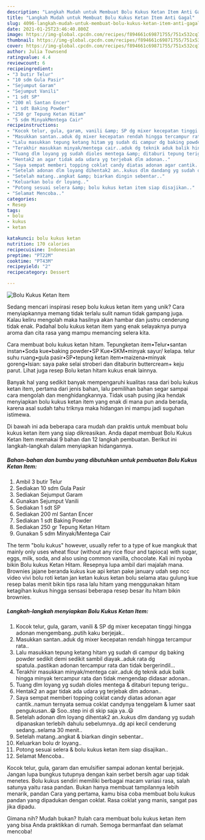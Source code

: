 ```yaml
---
description: "Langkah Mudah untuk Membuat Bolu Kukus Ketan Item Anti Gagal"
title: "Langkah Mudah untuk Membuat Bolu Kukus Ketan Item Anti Gagal"
slug: 4096-langkah-mudah-untuk-membuat-bolu-kukus-ketan-item-anti-gagal
date: 2021-01-25T23:46:40.800Z
image: https://img-global.cpcdn.com/recipes/f894661c69871755/751x532cq70/bolu-kukus-ketan-item-foto-resep-utama.jpg
thumbnail: https://img-global.cpcdn.com/recipes/f894661c69871755/751x532cq70/bolu-kukus-ketan-item-foto-resep-utama.jpg
cover: https://img-global.cpcdn.com/recipes/f894661c69871755/751x532cq70/bolu-kukus-ketan-item-foto-resep-utama.jpg
author: Julia Townsend
ratingvalue: 4.4
reviewcount: 6
recipeingredient:
- "3 butir Telur"
- "10 sdm Gula Pasir"
- "Sejumput Garam"
- "Sejumput Vanili"
- "1 sdt SP"
- "200 ml Santan Encer"
- "1 sdt Baking Powder"
- "250 gr Tepung Ketan Hitam"
- "5 sdm MinyakMentega Cair"
recipeinstructions:
- "Kocok telur, gula, garam, vanili &amp; SP dg mixer kecepatan tinggi hingga adonan mengembang..putih kaku berjejak.."
- "Masukkan santan..aduk dg mixer kecepatan rendah hingga tercampur rata.."
- "Lalu masukkan tepung ketang hitam yg sudah di campur dg baking powder sedikit demi sedikit sambil diayak..aduk rata dg spatula..pastikan adonan tercampur rata dan tidak bergerindil..."
- "Terakhir masukkan minyak/mentega cair..aduk dg teknik aduk balik hingga minyak tercampur rata dan tidak mengendap didasar adonan.."
- "Tuang dlm loyang yg sudah dioles mentega &amp; ditaburi tepung terigu.."
- "Hentak2 an agar tidak ada udara yg terjebak dlm adonan.."
- "Saya sempat memberi topping coklat candy diatas adonan agar cantik..namun ternyata semua coklat candynya tenggelam &amp; lumer saat pengukusan..😁 Soo..step ini di skip saja ya..😃"
- "Setelah adonan dlm loyang dihentak2 an..kukus dlm dandang yg sudah dipanaskan terlebih dahulu sebelumnya..dg api kecil cenderung sedang..selama 30 menit.."
- "Setelah matang..angkat &amp; biarkan dingin sebentar.."
- "Keluarkan bolu dr loyang.."
- "Potong sesuai selera &amp; bolu kukus ketan item siap disajikan.."
- "Selamat Mencoba.."
categories:
- Resep
tags:
- bolu
- kukus
- ketan

katakunci: bolu kukus ketan 
nutrition: 170 calories
recipecuisine: Indonesian
preptime: "PT22M"
cooktime: "PT43M"
recipeyield: "2"
recipecategory: Dessert

---
```



![Bolu Kukus Ketan Item](https://img-global.cpcdn.com/recipes/f894661c69871755/751x532cq70/bolu-kukus-ketan-item-foto-resep-utama.jpg)

Sedang mencari inspirasi resep bolu kukus ketan item yang unik? Cara menyiapkannya memang tidak terlalu sulit namun tidak gampang juga. Kalau keliru mengolah maka hasilnya akan hambar dan justru cenderung tidak enak. Padahal bolu kukus ketan item yang enak selayaknya punya aroma dan cita rasa yang mampu memancing selera kita.

Cara membuat bolu kukus ketan hitam. Tepungketan item•Telur•santan instan•Soda kue•baking powder•SP Kue•SKM•minyak sayur/ kelapa. telur suhu ruang•gula pasir•SP•tepung ketan item•maizena•minyak goreng•Isian: saya pake selai stroberi dan ditaburin buttercream+ keju parut. Lihat juga resep Bolu ketan hitam kukus enak lainnya.

Banyak hal yang sedikit banyak mempengaruhi kualitas rasa dari bolu kukus ketan item, pertama dari jenis bahan, lalu pemilihan bahan segar sampai cara mengolah dan menghidangkannya. Tidak usah pusing jika hendak menyiapkan bolu kukus ketan item yang enak di mana pun anda berada, karena asal sudah tahu triknya maka hidangan ini mampu jadi suguhan istimewa.


Di bawah ini ada beberapa cara mudah dan praktis untuk membuat bolu kukus ketan item yang siap dikreasikan. Anda dapat membuat Bolu Kukus Ketan Item memakai 9 bahan dan 12 langkah pembuatan. Berikut ini langkah-langkah dalam menyiapkan hidangannya.

<!--inarticleads1-->

##### Bahan-bahan dan bumbu yang dibutuhkan untuk pembuatan Bolu Kukus Ketan Item:

1. Ambil 3 butir Telur
1. Sediakan 10 sdm Gula Pasir
1. Sediakan Sejumput Garam
1. Gunakan Sejumput Vanili
1. Sediakan 1 sdt SP
1. Sediakan 200 ml Santan Encer
1. Sediakan 1 sdt Baking Powder
1. Sediakan 250 gr Tepung Ketan Hitam
1. Gunakan 5 sdm Minyak/Mentega Cair


The term &#34;bolu kukus&#34; however, usually refer to a type of kue mangkuk that mainly only uses wheat flour (without any rice flour and tapioca) with sugar, eggs, milk, soda, and also using common vanilla, chocolate. Kali ini nyoba bikin Bolu kukus Ketan Hitam. Resepnya lupa ambil dari majalah mana. Brownies jajane beranda kukus kue api ketan pake january udah sep ncc video vivi bolu roti ketan jan ketan kukus ketan bolu selama atau gulung kue resep balas menit bikin tips rasa lalu hitam yang menggunakan hitam ketagihan kukus hingga sensasi beberapa resep besar itu hitam bikin brownies. 

<!--inarticleads2-->

##### Langkah-langkah menyiapkan Bolu Kukus Ketan Item:

1. Kocok telur, gula, garam, vanili &amp; SP dg mixer kecepatan tinggi hingga adonan mengembang..putih kaku berjejak..
1. Masukkan santan..aduk dg mixer kecepatan rendah hingga tercampur rata..
1. Lalu masukkan tepung ketang hitam yg sudah di campur dg baking powder sedikit demi sedikit sambil diayak..aduk rata dg spatula..pastikan adonan tercampur rata dan tidak bergerindil...
1. Terakhir masukkan minyak/mentega cair..aduk dg teknik aduk balik hingga minyak tercampur rata dan tidak mengendap didasar adonan..
1. Tuang dlm loyang yg sudah dioles mentega &amp; ditaburi tepung terigu..
1. Hentak2 an agar tidak ada udara yg terjebak dlm adonan..
1. Saya sempat memberi topping coklat candy diatas adonan agar cantik..namun ternyata semua coklat candynya tenggelam &amp; lumer saat pengukusan..😁 Soo..step ini di skip saja ya..😃
1. Setelah adonan dlm loyang dihentak2 an..kukus dlm dandang yg sudah dipanaskan terlebih dahulu sebelumnya..dg api kecil cenderung sedang..selama 30 menit..
1. Setelah matang..angkat &amp; biarkan dingin sebentar..
1. Keluarkan bolu dr loyang..
1. Potong sesuai selera &amp; bolu kukus ketan item siap disajikan..
1. Selamat Mencoba..


Kocok telur, gula, garam dan emulsifier sampai adonan kental berjejak. Jangan lupa bungkus tutupnya dengan kain serbet bersih agar uap tidak menetes. Bolu kukus sendiri memiliki berbagai macam variasi rasa, salah satunya yaitu rasa pandan. Bukan hanya membuat tampilannya lebih menarik, pandan Cara yang pertama, kamu bisa coba membuat bolu kukus pandan yang dipadukan dengan coklat. Rasa coklat yang manis, sangat pas jika dipadu. 

Gimana nih? Mudah bukan? Itulah cara membuat bolu kukus ketan item yang bisa Anda praktikkan di rumah. Semoga bermanfaat dan selamat mencoba!
